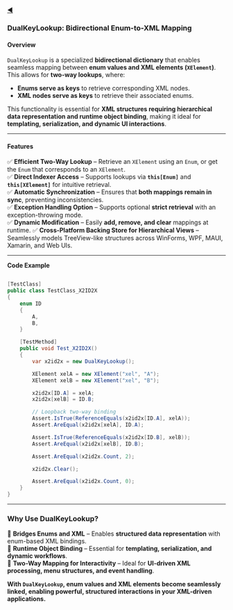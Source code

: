 ﻿[◀](../README.md)

### **DualKeyLookup: Bidirectional Enum-to-XML Mapping**

#### **Overview**

`DualKeyLookup` is a specialized **bidirectional dictionary** that enables seamless mapping between **enum values and XML elements (`XElement`)**. This allows for **two-way lookups**, where:
- **Enums serve as keys** to retrieve corresponding XML nodes.
- **XML nodes serve as keys** to retrieve their associated enums.

This functionality is essential for **XML structures requiring hierarchical data representation and runtime object binding**, making it ideal for **templating, serialization, and dynamic UI interactions**.

---

#### **Features**

✅ **Efficient Two-Way Lookup** – Retrieve an `XElement` using an `Enum`, or get the `Enum` that corresponds to an `XElement`.  
✅ **Direct Indexer Access** – Supports lookups via **`this[Enum]`** and **`this[XElement]`** for intuitive retrieval.  
✅ **Automatic Synchronization** – Ensures that **both mappings remain in sync**, preventing inconsistencies.  
✅ **Exception Handling Option** – Supports optional **strict retrieval** with an exception-throwing mode.  
✅ **Dynamic Modification** – Easily **add, remove, and clear** mappings at runtime.
✅ **Cross-Platform Backing Store for Hierarchical Views** – Seamlessly models TreeView-like structures across WinForms, WPF, MAUI, Xamarin, and Web UIs.

---


**Code Example**

```csharp

[TestClass]
public class TestClass_X2ID2X
{
    enum ID
    {
        A,
        B,
    }

    [TestMethod]
    public void Test_X2ID2X()
    {
        var x2id2x = new DualKeyLookup();

        XElement xelA = new XElement("xel", "A");
        XElement xelB = new XElement("xel", "B");

        x2id2x[ID.A] = xelA;
        x2id2x[xelB] = ID.B;

        // Loopback two-way binding
        Assert.IsTrue(ReferenceEquals(x2id2x[ID.A], xelA));
        Assert.AreEqual(x2id2x[xelA], ID.A);

        Assert.IsTrue(ReferenceEquals(x2id2x[ID.B], xelB));
        Assert.AreEqual(x2id2x[xelB], ID.B);

        Assert.AreEqual(x2id2x.Count, 2);

        x2id2x.Clear();

        Assert.AreEqual(x2id2x.Count, 0);
    }
}
```

___
### **Why Use DualKeyLookup?**  

🔹 **Bridges Enums and XML** – Enables **structured data representation** with enum-based XML bindings.  
🔹 **Runtime Object Binding** – Essential for **templating, serialization, and dynamic workflows**.  
🔹 **Two-Way Mapping for Interactivity** – Ideal for **UI-driven XML processing, menu structures, and event handling**.  

**With `DualKeyLookup`, enum values and XML elements become seamlessly linked, enabling powerful, structured interactions in your XML-driven applications.**  
~~~
